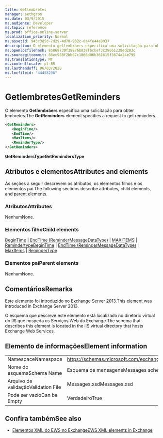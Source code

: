 ```yaml
---
title: Getlembretes
manager: sethgros
ms.date: 03/9/2015
ms.audience: Developer
ms.topic: reference
ms.prod: office-online-server
localization_priority: Normal
ms.assetid: 943c3d5d-7d29-4d70-932c-8a4fe44a0037
description: O elemento getlembráers especifica uma solicitação para obter lembretes.
ms.openlocfilehash: 8b869730f39876b838fbcbef3c39661238ed203c
ms.sourcegitcommit: 88ec988f2bb67c1866d06b361615f3674a24e795
ms.translationtype: MT
ms.contentlocale: pt-BR
ms.lasthandoff: 06/03/2020
ms.locfileid: "44458296"
---
```

# <a name="getreminders"></a><span data-ttu-id="0b3ac-103">Getlembretes</span><span class="sxs-lookup"><span data-stu-id="0b3ac-103">GetReminders</span></span>

<span data-ttu-id="0b3ac-104">O elemento **Getlembráers** especifica uma solicitação para obter lembretes.</span><span class="sxs-lookup"><span data-stu-id="0b3ac-104">The **GetReminders** element specifies a request to get reminders.</span></span> 
  
```XML
<GetReminders>
   <BeginTime/>
   <EndTime/>
   <MaxItems/>
   <ReminderType/>
</GetReminders>

```

 <span data-ttu-id="0b3ac-105">**GetRemindersType**</span><span class="sxs-lookup"><span data-stu-id="0b3ac-105">**GetRemindersType**</span></span>
## <a name="attributes-and-elements"></a><span data-ttu-id="0b3ac-106">Atributos e elementos</span><span class="sxs-lookup"><span data-stu-id="0b3ac-106">Attributes and elements</span></span>

<span data-ttu-id="0b3ac-107">As seções a seguir descrevem os atributos, os elementos filhos e os elementos pai.</span><span class="sxs-lookup"><span data-stu-id="0b3ac-107">The following sections describe attributes, child elements, and parent elements.</span></span>
  
### <a name="attributes"></a><span data-ttu-id="0b3ac-108">Atributos</span><span class="sxs-lookup"><span data-stu-id="0b3ac-108">Attributes</span></span>

<span data-ttu-id="0b3ac-109">Nenhum</span><span class="sxs-lookup"><span data-stu-id="0b3ac-109">None.</span></span>
  
### <a name="child-elements"></a><span data-ttu-id="0b3ac-110">Elementos filho</span><span class="sxs-lookup"><span data-stu-id="0b3ac-110">Child elements</span></span>

<span data-ttu-id="0b3ac-111">[BeginTime](begintime.md)  |  [EndTime (ReminderMessageDataType)](endtime-remindermessagedatatype.md)  |  [MAXITEMS](maxitems.md)  |  [Remindertype](remindertype.md)</span><span class="sxs-lookup"><span data-stu-id="0b3ac-111">[BeginTime](begintime.md) | [EndTime (ReminderMessageDataType)](endtime-remindermessagedatatype.md) | [MaxItems](maxitems.md) | [ReminderType](remindertype.md)</span></span>
  
### <a name="parent-elements"></a><span data-ttu-id="0b3ac-112">Elementos pai</span><span class="sxs-lookup"><span data-stu-id="0b3ac-112">Parent elements</span></span>

<span data-ttu-id="0b3ac-113">Nenhum</span><span class="sxs-lookup"><span data-stu-id="0b3ac-113">None.</span></span>
  
## <a name="remarks"></a><span data-ttu-id="0b3ac-114">Comentários</span><span class="sxs-lookup"><span data-stu-id="0b3ac-114">Remarks</span></span>

<span data-ttu-id="0b3ac-115">Este elemento foi introduzido no Exchange Server 2013.</span><span class="sxs-lookup"><span data-stu-id="0b3ac-115">This element was introduced in Exchange Server 2013.</span></span>
  
<span data-ttu-id="0b3ac-116">O esquema que descreve este elemento está localizado no diretório virtual do IIS que hospeda os Serviços Web do Exchange.</span><span class="sxs-lookup"><span data-stu-id="0b3ac-116">The schema that describes this element is located in the IIS virtual directory that hosts Exchange Web Services.</span></span>
  
## <a name="element-information"></a><span data-ttu-id="0b3ac-117">Elemento de informações</span><span class="sxs-lookup"><span data-stu-id="0b3ac-117">Element information</span></span>

|||
|:-----|:-----|
|<span data-ttu-id="0b3ac-118">Namespace</span><span class="sxs-lookup"><span data-stu-id="0b3ac-118">Namespace</span></span>  <br/> |https://schemas.microsoft.com/exchange/services/2006/messages  <br/> |
|<span data-ttu-id="0b3ac-119">Nome do esquema</span><span class="sxs-lookup"><span data-stu-id="0b3ac-119">Schema Name</span></span>  <br/> |<span data-ttu-id="0b3ac-120">Esquema de mensagens</span><span class="sxs-lookup"><span data-stu-id="0b3ac-120">Messages schema</span></span>  <br/> |
|<span data-ttu-id="0b3ac-121">Arquivo de validação</span><span class="sxs-lookup"><span data-stu-id="0b3ac-121">Validation File</span></span>  <br/> |<span data-ttu-id="0b3ac-122">Messages.xsd</span><span class="sxs-lookup"><span data-stu-id="0b3ac-122">Messages.xsd</span></span>  <br/> |
|<span data-ttu-id="0b3ac-123">Pode ser vazio</span><span class="sxs-lookup"><span data-stu-id="0b3ac-123">Can be Empty</span></span>  <br/> |<span data-ttu-id="0b3ac-124">Verdadeiro</span><span class="sxs-lookup"><span data-stu-id="0b3ac-124">True</span></span>  <br/> |
   
## <a name="see-also"></a><span data-ttu-id="0b3ac-125">Confira também</span><span class="sxs-lookup"><span data-stu-id="0b3ac-125">See also</span></span>



- [<span data-ttu-id="0b3ac-126">Elementos XML do EWS no Exchange</span><span class="sxs-lookup"><span data-stu-id="0b3ac-126">EWS XML elements in Exchange</span></span>](ews-xml-elements-in-exchange.md)

